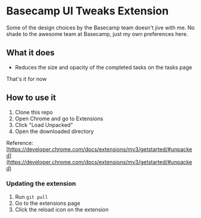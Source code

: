 # Basecamp UI Tweaks Extension

Some of the design choices by the Basecamp team doesn't jive with me. No shade to the awesome team at Basecamp, just my own preferences here.

## What it does

- Reduces the size and opacity of the completed tasks on the tasks page

That's it for now

## How to use it

1. Clone this repo
2. Open Chrome and go to Extensions
3. Click "Load Unpacked"
4. Open the downloaded directory

Reference: [https://developer.chrome.com/docs/extensions/mv3/getstarted/#unpacked](https://developer.chrome.com/docs/extensions/mv3/getstarted/#unpacked)

### Updating the extension

1. Run `git pull`
2. Go to the extensions page
3. Click the reload icon on the extension
